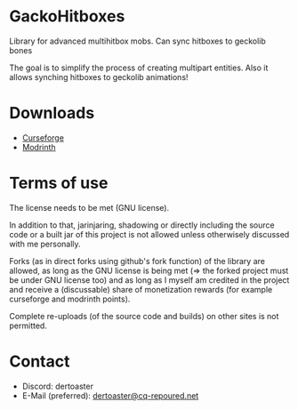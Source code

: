 # GackoHitboxes
Library for advanced multihitbox mobs. Can sync hitboxes to geckolib bones

The goal is to simplify the process of creating multipart entities. Also it allows synching hitboxes to geckolib animations!

# Downloads
- [Curseforge](https://www.curseforge.com/minecraft/mc-mods/multihitboxlib)
- [Modrinth](https://modrinth.com/mod/multihitboxlib)

# Terms of use
The license needs to be met (GNU license).

In addition to that, jarinjaring, shadowing or directly including the source code or a built jar of this project is not allowed unless otherwisely discussed with me personally.

Forks (as in direct forks using github's fork function) of the library are allowed, as long as the GNU license is being met (=> the forked project must be under GNU license too) and as long as I myself am credited in the project and receive a (discussable) share of monetization rewards (for example curseforge and modrinth points).

Complete re-uploads (of the source code and builds) on other sites is not permitted.

# Contact
- Discord: dertoaster
- E-Mail (preferred): [dertoaster@cq-repoured.net](mailto:dertoaster@cq-repoured.net?subject=[MHLib]%20contact%20request)
